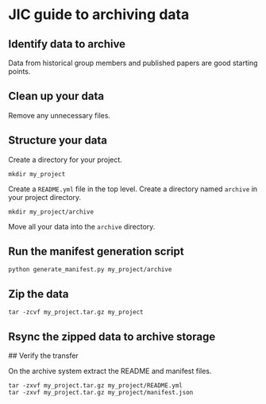 # JIC guide to archiving data

## Identify data to archive

Data from historical group members and published papers are good starting points.


## Clean up your data

Remove any unnecessary files.


## Structure your data

Create a directory for your project.

```
mkdir my_project
```

Create a ``README.yml`` file in the top level.
Create a directory named ``archive`` in your project directory.

```
mkdir my_project/archive
```

Move all your data into the ``archive`` directory.


## Run the manifest generation script

```
python generate_manifest.py my_project/archive
```


## Zip the data

```
tar -zcvf my_project.tar.gz my_project
```


## Rsync the zipped data to archive storage


## Verify the transfer

On the archive system extract the README and manifest files.

```
tar -zxvf my_project.tar.gz my_project/README.yml
tar -zxvf my_project.tar.gz my_project/manifest.json
```
